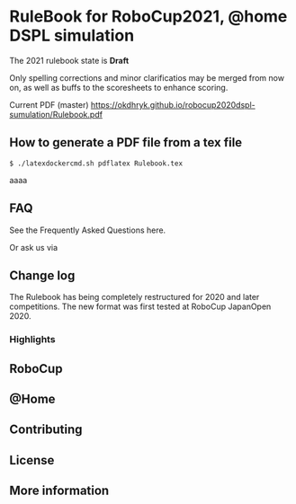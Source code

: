 # RuleBook for RoboCup2021, @home DSPL simulation
The 2021 rulebook state is **Draft**

Only spelling corrections and minor clarificatios may be merged from now on, as well as buffs to the scoresheets to enhance scoring. 

Current PDF (master) https://okdhryk.github.io/robocup2020dspl-sumulation/Rulebook.pdf

## How to generate a PDF file from a tex file
```
$ ./latexdockercmd.sh pdflatex Rulebook.tex
```

aaaa
## FAQ
See the Frequently Asked Questions here.

Or ask us via 

## Change log
The Rulebook has being completely restructured for 2020 and later competitions. The new format was first tested at RoboCup JapanOpen 2020.

### Highlights


## RoboCup

## @Home

## Contributing

## License

## More information



